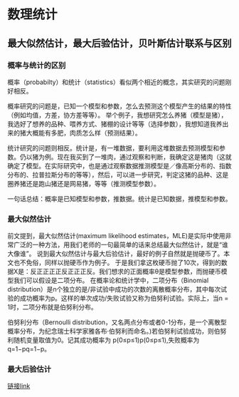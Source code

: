 #  数理统计

##  最大似然估计，最大后验估计，贝叶斯估计联系与区别

###  概率与统计的区别

概率（probabilty）和统计（statistics）看似两个相近的概念，其实研究的问题刚好相反。

概率研究的问题是，已知一个模型和参数，怎么去预测这个模型产生的结果的特性（例如均值，方差，协方差等等）。 举个例子，我想研究怎么养猪（模型是猪），我选好了想养的品种、喂养方式、猪棚的设计等等（选择参数），我想知道我养出来的猪大概能有多肥，肉质怎么样（预测结果）。

统计研究的问题则相反。统计是，有一堆数据，要利用这堆数据去预测模型和参数。仍以猪为例。现在我买到了一堆肉，通过观察和判断，我确定这是猪肉（这就确定了模型。在实际研究中，也是通过观察数据推测模型是／像高斯分布的、指数分布的、拉普拉斯分布的等等），然后，可以进一步研究，判定这猪的品种、这是圈养猪还是跑山猪还是网易猪，等等（推测模型参数）。

一句话总结：概率是已知模型和参数，推数据。统计是已知数据，推模型和参数。 

### 最大似然估计

前文提到，最大似然估计(maximum likelihood estimates，MLE)是实际中使用非常广泛的一种方法，用我们老师的一句最简单的话来总结最大似然估计，就是“谁大像谁”。 
说到最大似然估计与最大后验估计，最好的例子自然就是抛硬币了。本文也不免俗，同样以抛硬币作为例子。 
于是我们拿这枚硬币抛了10次，得到的数据X是：反正正正正反正正正反。我们想求的正面概率θ是模型参数，而抛硬币模型我们可以假设是二项分布。 
在概率论和统计学中，二项分布（Binomial distribution）是n个独立的是/非试验中成功的次数的离散概率分布，其中每次试验的成功概率为p。这样的单次成功/失败试验又称为伯努利试验。实际上，当n = 1时，二项分布就是伯努利分布。 

伯努利分布（Bernoulli distribution，又名两点分布或者0-1分布，是一个离散型概率分布，为纪念瑞士科学家雅各布·伯努利而命名。)若伯努利试验成功，则伯努利随机变量取值为0。记其成功概率为 p(0≤p≤1)p(0≤p≤1),失败概率为 q=1−pq=1−p。

### 最大后验估计

[链接link](https://blog.csdn.net/bitcarmanlee/article/details/81417151)




